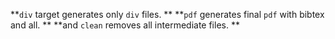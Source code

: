 **`div` target generates only `div` files. **
**`pdf` generates final `pdf` with bibtex and all. **
**and `clean` removes all intermediate files. **
